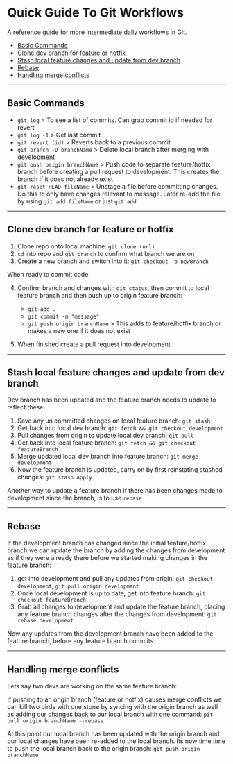 # Quick Guide To Git Workflows

A reference guide for more intermediate daily workflows in Git.

- [Basic Commands](#Basic-Commands)
- [Clone dev branch for feature or hotfix](#Clone-dev-branch-for-feature-or-hotfix)
- [Stash local feature changes and update from dev branch](#Stash-local-feature-changes-and-update-from-dev-branch)
- [Rebase](#Rebase)
- [Handling merge conflicts](#Handling-merge-conflicts)

---

## Basic Commands

- `git log` > To see a list of commits. Can grab commit id if needed for revert
- `git log -1` > Get last commit
- `git revert (id)` > Reverts back to a previous commit
- `git branch -D branchName` > Delete local branch after merging with development
- `git push origin branchName` > Push code to separate feature/hotfix branch before creating a pull request to development. This creates the branch if it does not already exist
- `git reset HEAD fileName` > Unstage a file before committing changes. Do this to only have changes relevant to message. Later re-add the file by using `git add fileName` or just `git add .`

---

## Clone dev branch for feature or hotfix

1. Clone repo onto local machine: `git clone (url)`
2. `cd` into repo and `git branch` to confirm what branch we are on
3. Create a new branch and switch into it: `git checkout -b newBranch`

When ready to commit code:

4. Confirm branch and changes with `git status`, then commit to local feature branch and then push up to origin feature branch:

   - `git add .`
   - `git commit -m "message"`
   - `git push origin branchName` > This adds to feature/hotfix branch or makes a new one if it does not exist

5. When finished create a pull request into development

---

## Stash local feature changes and update from dev branch

Dev branch has been updated and the feature branch needs to update to reflect these:

1. Save any un committed changes on local feature branch: `git stash`
2. Get back into local dev branch: `git fetch && git checkout development`
3. Pull changes from origin to update local dev branch: `git pull`
4. Get back into local feature branch: `git fetch && git checkout featureBranch`
5. Merge updated local dev branch into feature branch: `git merge development`
6. Now the feature branch is updated, carry on by first reinstating stashed changes: `git stash apply`

Another way to update a feature branch if there has been changes made to development since the branch, is to use `rebase`

---

## Rebase

If the development branch has changed since the initial feature/hotfix branch we can update the branch by adding the changes from development as if they were already there before we started making changes in the feature branch:

1. get into development and pull any updates from origin: `git checkout development`, `git pull origin development`
1. Once local development is up to date, get into feature branch: `git checkout featureBranch`
1. Grab all changes to development and update the feature branch, placing any feature branch changes after the changes from development:
   `git rebase development`

Now any updates from the development branch have been added to the feature branch, before any feature branch commits.

---

## Handling merge conflicts

Lets say two devs are working on the same feature branch:

If pushing to an origin branch (feature or hotfix) causes merge conflicts we can kill two birds with one stone by syncing with the origin branch as well as adding our changes back to our local branch with one command: `pit pull origin branchName --rebase`

At this point our local branch has been updated with the origin branch and our local changes have been re-added to the local branch. Its now time time to push the local branch back to the origin branch: `git push origin branchName`
